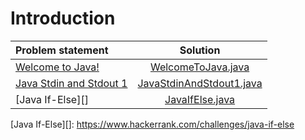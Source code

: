 # Introduction

|      Problem statement      |           Solution           |
|:----------------------------|:----------------------------:|
| [Welcome to Java!][]        | [WelcomeToJava.java][]       |
| [Java Stdin and Stdout 1][] | [JavaStdinAndStdout1.java][] |
| [Java If-Else][]            | [JavaIfElse.java][]          |

[Welcome to Java!]:        https://www.hackerrank.com/challenges/welcome-to-java
[Java Stdin and Stdout 1]: https://www.hackerrank.com/challenges/java-stdin-and-stdout-1
[Java If-Else][]:          https://www.hackerrank.com/challenges/java-if-else

[WelcomeToJava.java]:       WelcomeToJava.java
[JavaStdinAndStdout1.java]: JavaStdingAndStdout1.java
[JavaIfElse.java]:          JavaIfElse.java
